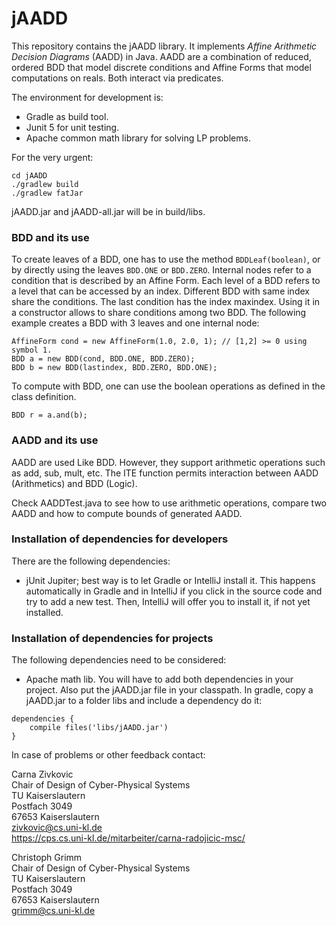 # jAADD 
This repository contains the jAADD library. 
It implements *Affine Arithmetic Decision Diagrams* (AADD) in Java. 
AADD are a combination of reduced, ordered BDD that model discrete
conditions and Affine Forms that model computations on reals. 
Both interact via predicates.

The environment for development is: 
- Gradle as build tool.  
- Junit 5 for unit testing.
- Apache common math library for solving LP problems.

For the very urgent: 
```
cd jAADD
./gradlew build 
./gradlew fatJar
```
jAADD.jar and jAADD-all.jar will be in build/libs. 

### BDD and its use

To create leaves of a BDD, one has to use the method `BDDLeaf(boolean)`, 
or by directly using the leaves `BDD.ONE` or `BDD.ZERO`.
Internal nodes refer to a condition that is described by an Affine Form. 
Each level of a BDD refers to a level that can be accessed by an index.
Different BDD with same index share the conditions. 
The last condition has the index maxindex.
Using it in a constructor allows to share conditions among two BDD. 
The following example creates a BDD with 3 leaves and one internal node: 
```
AffineForm cond = new AffineForm(1.0, 2.0, 1); // [1,2] >= 0 using symbol 1.
BDD a = new BDD(cond, BDD.ONE, BDD.ZERO);
BDD b = new BDD(lastindex, BDD.ZERO, BDD.ONE);
```
To compute with BDD, one can use the boolean operations as defined 
in the class definition. 
```
BDD r = a.and(b);
```

### AADD and its use

AADD are used Like BDD.
However, they support arithmetic operations such as add, sub, mult, etc. 
The ITE function permits interaction between AADD (Arithmetics) and BDD (Logic). 

Check AADDTest.java to see how to use arithmetic operations, compare two AADD and
how to compute bounds of generated AADD.
 

### Installation of dependencies for developers

There are the following dependencies: 
* jUnit Jupiter; best way is to let Gradle or IntelliJ install it. 
This happens automatically in Gradle and in IntelliJ if you click in the source code and try to add a new test.
Then, IntelliJ will offer you to install it, if not yet installed. 


### Installation of dependencies for projects
The following dependencies need to be considered: 
* Apache math lib. 
You will have to add both dependencies in your project. 
Also put the jAADD.jar file in your classpath.
In gradle, copy a jAADD.jar to a folder libs and include a dependency do it: 

```
dependencies {
    compile files('libs/jAADD.jar')
}
```
In case of problems or other feedback contact:

Carna Zivkovic  
Chair of Design of Cyber-Physical Systems  
TU Kaiserslautern  
Postfach 3049   
67653 Kaiserslautern  
zivkovic@cs.uni-kl.de  
https://cps.cs.uni-kl.de/mitarbeiter/carna-radojicic-msc/  

Christoph Grimm  
Chair of Design of Cyber-Physical Systems  
TU Kaiserslautern  
Postfach 3049  
67653 Kaiserslautern  
grimm@cs.uni-kl.de  
